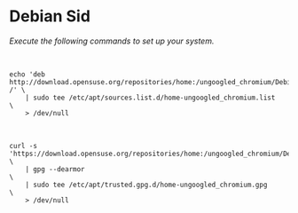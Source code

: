 # Debian Sid

*Execute the following commands to set up your system.*

<br>

```shell
echo 'deb http://download.opensuse.org/repositories/home:/ungoogled_chromium/Debian_Sid/ /' \
    | sudo tee /etc/apt/sources.list.d/home-ungoogled_chromium.list                         \
    > /dev/null
```

<br>

```shell
curl -s 'https://download.opensuse.org/repositories/home:/ungoogled_chromium/Debian_Sid/Release.key'    \
    | gpg --dearmor                                                                                     \
    | sudo tee /etc/apt/trusted.gpg.d/home-ungoogled_chromium.gpg                                       \
    > /dev/null
```

<br>
